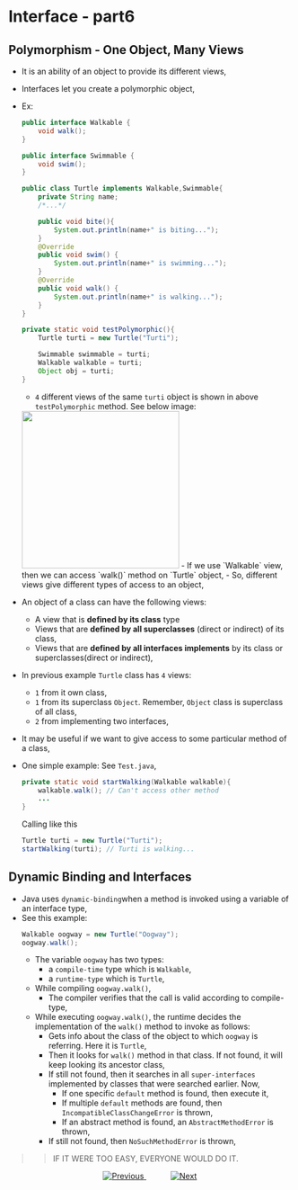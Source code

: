 
# Interface - part6

## Polymorphism - One Object, Many Views
- It is an ability of an object to provide its different views,
- Interfaces let you create a polymorphic object,
- Ex:
    ```java
    public interface Walkable {
        void walk();
    }
    ```
    ```java
    public interface Swimmable {
        void swim();
    }
    ```
    ```java
    public class Turtle implements Walkable,Swimmable{
        private String name;
        /*...*/
  
        public void bite(){
            System.out.println(name+" is biting...");
        }
        @Override
        public void swim() {
            System.out.println(name+" is swimming...");
        }
        @Override
        public void walk() {
            System.out.println(name+" is walking...");
        }
    }
    ```
    ```java
    private static void testPolymorphic(){
        Turtle turti = new Turtle("Turti");
    
        Swimmable swimmable = turti;
        Walkable walkable = turti;
        Object obj = turti;
    }
    ```
  - `4` different views of the same `turti` object is shown in above `testPolymorphic` method. See below image:
  <img src="files/polymorphic_views.jpg" height="280px">
  - If we use `Walkable` view, then we can access `walk()` method on `Turtle` object,
  - So, different views give different types of access to an object,

- An object of a class can have the following views:
  - A view that is **defined by its class** type
  - Views that are **defined by all superclasses** (direct or indirect) of its class,
  - Views that are **defined by all interfaces implements** by its class or superclasses(direct or indirect),  
- In previous example `Turtle` class has `4` views:
  - `1` from it own class,
  - `1` from its superclass `Object`. Remember, `Object` class is superclass of all class,
  - `2` from implementing two interfaces,
- It may be useful if we want to give access to some particular method of a class,
- One simple example: See `Test.java`,
  ```java
  private static void startWalking(Walkable walkable){
      walkable.walk(); // Can't access other method
      ...
  }
  ```
  Calling like this
  ```java
  Turtle turti = new Turtle("Turti");
  startWalking(turti); // Turti is walking...
  ```

## Dynamic Binding and Interfaces
- Java uses `dynamic-binding`when a method is invoked using a variable of an interface type,
- See this example:
  ```java
  Walkable oogway = new Turtle("Oogway");
  oogway.walk();
  ```
  - The variable `oogway` has two types:
    - a `compile-time` type which is `Walkable`,
    - a `runtime-type` which is `Turtle`,
  - While compiling `oogway.walk()`, 
    - The compiler verifies that the call is valid according to compile-type,
  - While executing `oogway.walk()`, the runtime decides the implementation of the `walk()` method to invoke as follows:
    - Gets info about the class of the object to which `oogway` is referring. Here it is `Turtle`,
    - Then it looks for `walk()` method in that class. If not found, it will keep looking its ancestor class,
    - If still not found, then it searches in all `super-interfaces` implemented by classes that were searched earlier. Now,
      - If one specific `default` method is found, then execute it,
      - If multiple `default` methods are found, then `IncompatibleClassChangeError` is thrown,
      - If an abstract method is found, an `AbstractMethodError` is thrown,
    - If still not found, then `NoSuchMethodError` is thrown,


>> IF IT WERE TOO EASY, EVERYONE WOULD DO IT.

<!-- bottom_nav_bar_1243 -->
<div align="center">
<a href="https://github.com/abusaeed2433/JavaInREADME/tree/main/interfaces/part5/">
    <img src="https://img.shields.io/badge/◀%20Previous-blue?style=for-the-badge" alt="Previous">
</a>
&nbsp;&nbsp;&nbsp;&nbsp;&nbsp;&nbsp;&nbsp;&nbsp;&nbsp;&nbsp;
<a href="https://github.com/abusaeed2433/JavaInREADME/tree/main/interfaces/part7/">
    <img src="https://img.shields.io/badge/Next%20▶-blue?style=for-the-badge" alt="Next">
</a>
</div>
<!-- bottom_nav_bar_1243 -->
    